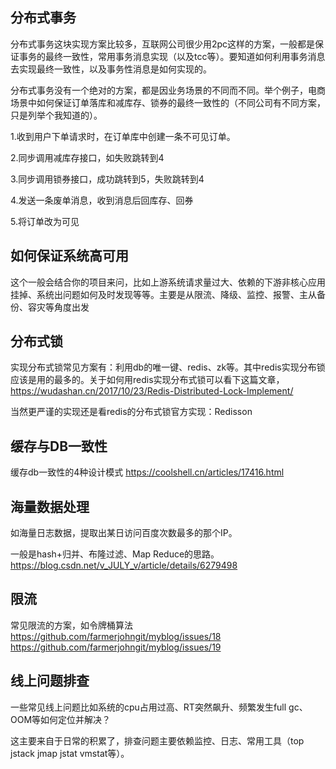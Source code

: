 
## 分布式事务
分布式事务这块实现方案比较多，互联网公司很少用2pc这样的方案，一般都是保证事务的最终一致性，常用事务消息实现（以及tcc等）。要知道如何利用事务消息去实现最终一致性，以及事务性消息是如何实现的。

分布式事务没有一个绝对的方案，都是因业务场景的不同而不同。举个例子，电商场景中如何保证订单落库和减库存、锁券的最终一致性的（不同公司有不同方案，只是列举个我知道的）。

1.收到用户下单请求时，在订单库中创建一条不可见订单。

2.同步调用减库存接口，如失败跳转到4

3.同步调用锁券接口，成功跳转到5，失败跳转到4

4.发送一条废单消息，收到消息后回库存、回券

5.将订单改为可见

## 如何保证系统高可用
这个一般会结合你的项目来问，比如上游系统请求量过大、依赖的下游非核心应用挂掉、系统出问题如何及时发现等等。主要是从限流、降级、监控、报警、主从备份、容灾等角度出发


## 分布式锁
实现分布式锁常见方案有：利用db的唯一键、redis、zk等。其中redis实现分布锁应该是用的最多的。关于如何用redis实现分布式锁可以看下这篇文章，https://wudashan.cn/2017/10/23/Redis-Distributed-Lock-Implement/

当然更严谨的实现还是看redis的分布式锁官方实现：Redisson

## 缓存与DB一致性
缓存db一致性的4种设计模式 https://coolshell.cn/articles/17416.html

## 海量数据处理
如海量日志数据，提取出某日访问百度次数最多的那个IP。

一般是hash+归并、布隆过滤、Map Reduce的思路。https://blog.csdn.net/v_JULY_v/article/details/6279498

## 限流
常见限流的方案，如令牌桶算法 https://github.com/farmerjohngit/myblog/issues/18 https://github.com/farmerjohngit/myblog/issues/19

## 线上问题排查
一些常见线上问题比如系统的cpu占用过高、RT突然飙升、频繁发生full gc、OOM等如何定位并解决？

这主要来自于日常的积累了，排查问题主要依赖监控、日志、常用工具（top jstack jmap jstat vmstat等）。

